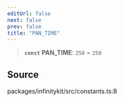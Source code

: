 ```yaml
---
editUrl: false
next: false
prev: false
title: "PAN_TIME"
---
```


> **`const`** **PAN\_TIME**: `250` = `250`

## Source

packages/infinitykit/src/constants.ts:8
